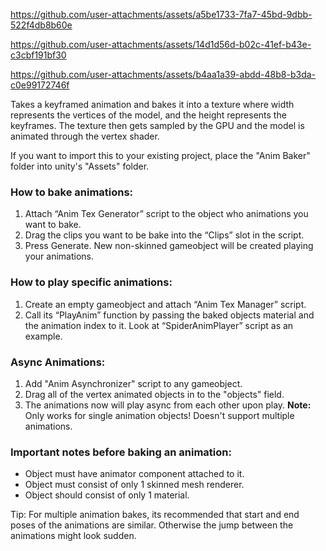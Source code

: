 https://github.com/user-attachments/assets/a5be1733-7fa7-45bd-9dbb-522f4db8b60e

https://github.com/user-attachments/assets/14d1d56d-b02c-41ef-b43e-c3cbf191bf30

https://github.com/user-attachments/assets/b4aa1a39-abdd-48b8-b3da-c0e99172746f

Takes a keyframed animation and bakes it into a texture where width represents the vertices of the model, and the height represents the keyframes. The texture then gets sampled by the GPU and the model is animated through the vertex shader. 

If you want to import this to your existing project, place the "Anim Baker" folder into unity's "Assets" folder. 

### How to bake animations:
1.	Attach “Anim Tex Generator” script to the object who animations you want to bake.
2.	Drag the clips you want to be bake into the “Clips” slot in the script.
3.	Press Generate.
New non-skinned gameobject will be created playing your animations.

### How to play specific animations:
1.	Create an empty gameobject and attach “Anim Tex Manager” script.
2.	Call its “PlayAnim” function by passing the baked objects material and the animation index to it. Look at “SpiderAnimPlayer” script as an example.

### Async Animations:
1.  Add "Anim Asynchronizer" script to any gameobject.
2.  Drag all of the vertex animated objects in to the "objects" field.
3.  The animations now will play async from each other upon play. **Note:** Only works for single animation objects! Doesn't support multiple animations.

### Important notes before baking an animation:
-	Object must have animator component attached to it.
-	Object must consist of only 1 skinned mesh renderer.
-	Object should consist of only 1 material. 

Tip: For multiple animation bakes, its recommended that start and end poses of the animations are similar. Otherwise the jump between the animations might look sudden.
